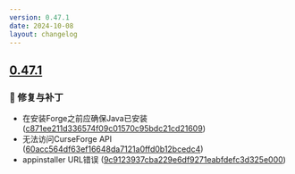 ```yaml
---
version: 0.47.1
date: 2024-10-08
layout: changelog
---
```

## [0.47.1](#0.47.1)
### 🐛 修复与补丁

- 在安装Forge之前应确保Java已安装 ([c871ee211d336574f09c01570c95bdc21cd21609](https://github.com/Voxelum/x-minecraft-launcher/commit/c871ee211d336574f09c01570c95bdc21cd21609))
- 无法访问CurseForge API ([60acc564df63ef16648da7121a0ffd0b12bcedc4](https://github.com/Voxelum/x-minecraft-launcher/commit/60acc564df63ef16648da7121a0ffd0b12bcedc4))
- appinstaller URL错误 ([9c9123937cba229e6df9271eabfdefc3d325e000](https://github.com/Voxelum/x-minecraft-launcher/commit/9c9123937cba229e6df9271eabfdefc3d325e000))